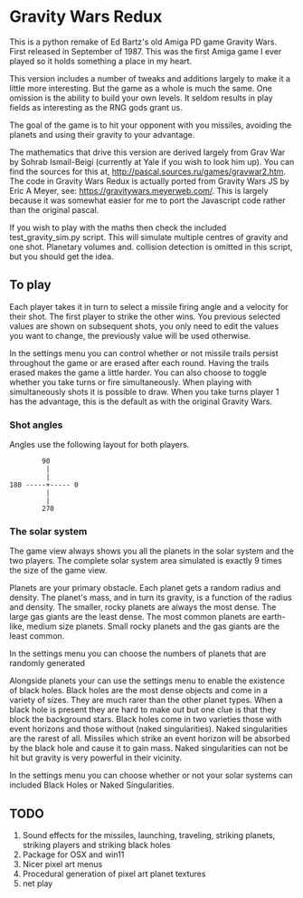 # Gravity Wars Redux

This is a python remake of Ed Bartz's old Amiga PD game Gravity Wars. First released in September of 1987. This was the first Amiga game I ever played so it holds something a place in my heart.

This version includes a number of tweaks and additions largely to make it a little more interesting. But the game as a whole is much the same. One omission is the ability to build your own levels. It seldom results in play fields as interesting as the RNG gods grant us.

The goal of the game is to hit your opponent with you missiles, avoiding the planets and using their gravity to your advantage.

The mathematics that drive this version are derived largely from Grav War by Sohrab Ismail-Beigi (currently at Yale if you wish to look him up). You can find the sources for this at, http://pascal.sources.ru/games/gravwar2.htm. The code in Gravity Wars Redux is actually ported from Gravity Wars JS by Eric A Meyer, see: https://gravitywars.meyerweb.com/. This is largely because it was somewhat easier for me to port the Javascript code rather than the original pascal.

If you wish to play with the maths then check the included test_gravity_sim.py script. This will simulate multiple centres of gravity and one shot. Planetary volumes and. collision detection is omitted in this script, but you should get the idea.

## To play

Each player takes it in turn to select a missile firing angle and a velocity for their shot. The first player to strike the other wins. You previous selected values are shown on subsequent shots, you only need to edit the values you want to change, the previously value will be used otherwise.

In the settings menu you can control whether or not missile trails persist throughout the game or are erased after each round. Having the trails erased makes the game a little harder. You can also choose to toggle whether you take turns or fire simultaneously. When playing with simultaneously shots it is possible to draw. When you take turns player 1 has the advantage, this is the default as with the original Gravity Wars.

### Shot angles

Angles use the following layout for both players.

```
        90
         |
         |
180 -----+----- 0
         |
         |
        270 
```

### The solar system

The game view always shows you all the planets in the solar system and the two players. The complete solar system area simulated is exactly 9 times the size of the game view. 

Planets are your primary obstacle. Each planet gets a random radius and density. The planet's mass, and in turn its gravity, is a function of the radius and density. The smaller, rocky planets are always the most dense. The large gas giants are the least dense. The most common planets are earth-like, medium size planets. Small rocky planets and the gas giants are the least common.

In the settings menu you can choose the numbers of planets that are randomly generated

Alongside planets your can use the settings menu to enable the existence of black holes. Black holes are the most dense objects and come in a variety of sizes. They are much rarer than the other planet types. When a black hole is present they are hard to make out but one clue is that they block the background stars. Black holes come in two varieties those with event horizons and those without (naked singularities). Naked singularities are the rarest of all. Missiles which strike an event horizon will be absorbed by the black hole and cause it to gain mass. Naked singularities can not be hit but gravity is very powerful in their vicinity.

In the settings menu you can choose whether or not your solar systems can included Black Holes or Naked Singularities.

## TODO

1. Sound effects for the missiles, launching, traveling, striking planets, striking players and striking black holes
2. Package for OSX and win11
3. Nicer pixel art menus
4. Procedural generation of pixel art planet textures
5. net play 